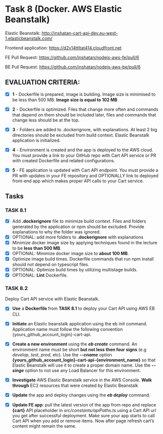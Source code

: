 # Task 8 (Docker. AWS Elastic Beanstalk)

Elastic Beanstalk: http://inshatan-cart-api-dev.eu-west-1.elasticbeanstalk.com/

Frontend application: https://d2v14ttltat414.cloudfront.net

FE Pull Request: https://github.com/inshatan/nodejs-aws-fe/pull/6

BE Pull Request: https://github.com/inshatan/nodejs-aws-be/pull/6


## EVALUATION CRITERIA:
    
* [x]  **1** - Dockerfile is prepared, image is building. Image size is minimised to be less than 500 MB. **Image size is equal to 102 MB**
* [x]  **2** - Dockerfile is optimized. Files that change more often and commands that depend on them should be included later, files and commands that change less should be at the top.
* [x]  **3** - Folders are added to .dockerignore, with explanations. At least 2 big directories should be excluded from build context. Elastic Beanstalk application is initialized.
* [x]  **4** - Environment is created and the app is deployed to the AWS cloud. You must provide a link to your GitHub repo with Cart API service or PR with created Dockerfile and related configurations.
* [x]  **5** - FE application is updated with Cart API endpoint. You must provide a PR with updates in your FE repository and OPTIONALLY link to deployed front-end app which makes proper API calls to your Cart service.



## Tasks

### TASK 8.1
      
- [x] Add **.dockerignore** file to minimize build context. Files and folders generated by the application or npm should be excluded. Provide explanations to why the folder was ignored.
- [x] OPTIONAL: add more folders to **.dockerignore** with explanations
- [x] Minimize docker image size by applying techniques found in the lecture to be **less than 500 MB**.
- [x] OPTIONAL: Minimize docker image size to **about 100 MB**.
- [x] Optimize image build times. Dockerfile commands that run npm install should not depend on typescript files.
- [x] OPTIONAL: Optimize build times by utilizing multistage builds.
- [x] OPTIONAL: **Lint** Dockerfile.

### TASK 8.2

Deploy Cart API service with Elastic Beanstalk.
- [x] **Use** a **Dockerfile** from **TASK 8.1** to deploy your Cart API using AWS EB CLI.
- [x] **Initiate** an Elastic beanstalk application using the eb init command. Application name must follow the following convention {yours_github_account_login}-cart-api.
- [x] **Create a new environment** using the **_eb create_** command. An environment name must be short **but not less then four signs** (e.g _develop_, _test_, _prod_, etc). Use the **_--cname_** option **{yours_github_account_login}-cart-api-{environment_name}** so that Elastic Beanstalk will use it to create a proper domain name. Use the _**--singe**_ option to not use any Load Balancer for this environment.
- [x] **Investigate** AWS Elastic Beanstalk service in the AWS Console. **Walk through** EC2 resources that were created by Elastic Beanstalk
- [x] **Update** the app and deploy changes using the **_eb deploy_** command.
- [x] **Update FE app**: pull the latest version of the app from repo and replace **{cart}** API placeholder in _src/constants/apiPaths.ts_ using a Cart API url you get after successful deployment. Make sure your app starts to call Cart API when you add or remove items. Now after page refresh cart’s content might remain the same.

